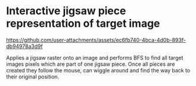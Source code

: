 # Interactive jigsaw piece representation of target image

https://github.com/user-attachments/assets/ec6fb740-4bca-4d0b-893f-db94978a3d9f

Applies a jigsaw raster onto an image and performs BFS to find all target images pixels which are part of one jigsaw piece. 
Once all pieces are created they follow the mouse, can wiggle around and find the way back to their original position.
